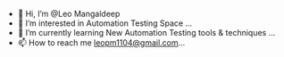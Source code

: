 - 👋 Hi, I’m @Leo Mangaldeep
- 👀 I’m interested in Automation Testing Space ...
- 🌱 I’m currently learning New Automation Testing tools & techniques ...
- 📫 How to reach me leopm1104@gmail.com...

<!---
LeoMangaldeep/LeoMangaldeep is a ✨ special ✨ repository because its `README.md` (this file) appears on your GitHub profile.
You can click the Preview link to take a look at your changes.
--->
